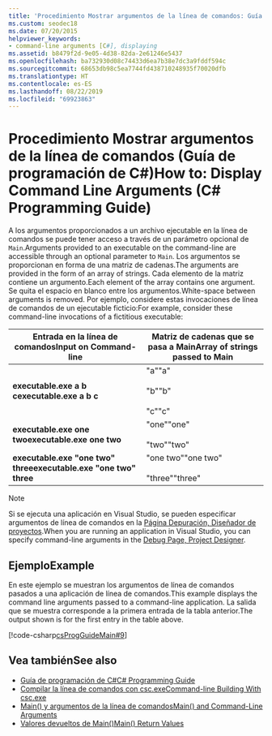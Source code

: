 ```yaml
---
title: 'Procedimiento Mostrar argumentos de la línea de comandos: Guía de programación de C#'
ms.custom: seodec18
ms.date: 07/20/2015
helpviewer_keywords:
- command-line arguments [C#], displaying
ms.assetid: b8479f2d-9e05-4d38-82da-2e61246e5437
ms.openlocfilehash: ba732930d08c74433d6ea7b38e7dc3a9fddf594c
ms.sourcegitcommit: 68653db98c5ea7744fd438710248935f70020dfb
ms.translationtype: HT
ms.contentlocale: es-ES
ms.lasthandoff: 08/22/2019
ms.locfileid: "69923863"
---
```

# <a name="how-to-display-command-line-arguments-c-programming-guide"></a><span data-ttu-id="01473-102">Procedimiento Mostrar argumentos de la línea de comandos (Guía de programación de C#)</span><span class="sxs-lookup"><span data-stu-id="01473-102">How to: Display Command Line Arguments (C# Programming Guide)</span></span>
<span data-ttu-id="01473-103">A los argumentos proporcionados a un archivo ejecutable en la línea de comandos se puede tener acceso a través de un parámetro opcional de `Main`.</span><span class="sxs-lookup"><span data-stu-id="01473-103">Arguments provided to an executable on the command-line are accessible through an optional parameter to `Main`.</span></span> <span data-ttu-id="01473-104">Los argumentos se proporcionan en forma de una matriz de cadenas.</span><span class="sxs-lookup"><span data-stu-id="01473-104">The arguments are provided in the form of an array of strings.</span></span> <span data-ttu-id="01473-105">Cada elemento de la matriz contiene un argumento.</span><span class="sxs-lookup"><span data-stu-id="01473-105">Each element of the array contains one argument.</span></span> <span data-ttu-id="01473-106">Se quita el espacio en blanco entre los argumentos.</span><span class="sxs-lookup"><span data-stu-id="01473-106">White-space between arguments is removed.</span></span> <span data-ttu-id="01473-107">Por ejemplo, considere estas invocaciones de línea de comandos de un ejecutable ficticio:</span><span class="sxs-lookup"><span data-stu-id="01473-107">For example, consider these command-line invocations of a fictitious executable:</span></span>  
  
|<span data-ttu-id="01473-108">Entrada en la línea de comandos</span><span class="sxs-lookup"><span data-stu-id="01473-108">Input on Command-line</span></span>|<span data-ttu-id="01473-109">Matriz de cadenas que se pasa a Main</span><span class="sxs-lookup"><span data-stu-id="01473-109">Array of strings passed to Main</span></span>|  
|----------------------------|-------------------------------------|  
|<span data-ttu-id="01473-110">**executable.exe a b c**</span><span class="sxs-lookup"><span data-stu-id="01473-110">**executable.exe a b c**</span></span>|<span data-ttu-id="01473-111">"a"</span><span class="sxs-lookup"><span data-stu-id="01473-111">"a"</span></span><br /><br /> <span data-ttu-id="01473-112">"b"</span><span class="sxs-lookup"><span data-stu-id="01473-112">"b"</span></span><br /><br /> <span data-ttu-id="01473-113">"c"</span><span class="sxs-lookup"><span data-stu-id="01473-113">"c"</span></span>|  
|<span data-ttu-id="01473-114">**executable.exe one two**</span><span class="sxs-lookup"><span data-stu-id="01473-114">**executable.exe one two**</span></span>|<span data-ttu-id="01473-115">"one"</span><span class="sxs-lookup"><span data-stu-id="01473-115">"one"</span></span><br /><br /> <span data-ttu-id="01473-116">"two"</span><span class="sxs-lookup"><span data-stu-id="01473-116">"two"</span></span>|  
|<span data-ttu-id="01473-117">**executable.exe "one two" three**</span><span class="sxs-lookup"><span data-stu-id="01473-117">**executable.exe "one two" three**</span></span>|<span data-ttu-id="01473-118">"one two"</span><span class="sxs-lookup"><span data-stu-id="01473-118">"one two"</span></span><br /><br /> <span data-ttu-id="01473-119">"three"</span><span class="sxs-lookup"><span data-stu-id="01473-119">"three"</span></span>|  
  
> [!NOTE]
> <span data-ttu-id="01473-120">Si se ejecuta una aplicación en Visual Studio, se pueden especificar argumentos de línea de comandos en la [Página Depuración, Diseñador de proyectos](/visualstudio/ide/reference/debug-page-project-designer).</span><span class="sxs-lookup"><span data-stu-id="01473-120">When you are running an application in Visual Studio, you can specify command-line arguments in the [Debug Page, Project Designer](/visualstudio/ide/reference/debug-page-project-designer).</span></span>  
  
## <a name="example"></a><span data-ttu-id="01473-121">Ejemplo</span><span class="sxs-lookup"><span data-stu-id="01473-121">Example</span></span>  
 <span data-ttu-id="01473-122">En este ejemplo se muestran los argumentos de línea de comandos pasados a una aplicación de línea de comandos.</span><span class="sxs-lookup"><span data-stu-id="01473-122">This example displays the command line arguments passed to a command-line application.</span></span> <span data-ttu-id="01473-123">La salida que se muestra corresponde a la primera entrada de la tabla anterior.</span><span class="sxs-lookup"><span data-stu-id="01473-123">The output shown is for the first entry in the table above.</span></span>  
  
 [!code-csharp[csProgGuideMain#9](~/samples/snippets/csharp/VS_Snippets_VBCSharp/csProgGuideMain/CS/Class1.cs#9)]  
  
## <a name="see-also"></a><span data-ttu-id="01473-124">Vea también</span><span class="sxs-lookup"><span data-stu-id="01473-124">See also</span></span>

- [<span data-ttu-id="01473-125">Guía de programación de C#</span><span class="sxs-lookup"><span data-stu-id="01473-125">C# Programming Guide</span></span>](../index.md)
- [<span data-ttu-id="01473-126">Compilar la línea de comandos con csc.exe</span><span class="sxs-lookup"><span data-stu-id="01473-126">Command-line Building With csc.exe</span></span>](../../language-reference/compiler-options/command-line-building-with-csc-exe.md)
- [<span data-ttu-id="01473-127">Main() y argumentos de la línea de comandos</span><span class="sxs-lookup"><span data-stu-id="01473-127">Main() and Command-Line Arguments</span></span>](./index.md)
- [<span data-ttu-id="01473-128">Valores devueltos de Main()</span><span class="sxs-lookup"><span data-stu-id="01473-128">Main() Return Values</span></span>](./main-return-values.md)

